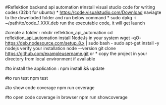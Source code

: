 #Reflektion backend api automation
#install visual studio code for writing codes
(32bit for ubuntu) * https://code.visualstudio.com/Download naviagte to the downloded folder and run below command * sudo dpkg -i ~/path/to/code_1.XXX.deb run the executable code, it will get launch

#create a folder :
mkdir reflektion_api_automation
cd reflektion_api_automation
install NodeJs in your system
wget -qO- https://deb.nodesource.com/setup_8.x | sudo bash -
sudo apt-get install -y nodejs verify your installation
node --version
git clone https://github.com/exampleusername.git
or * copy the project in your directory from local environment if available

#to install the application :
npm install && update

#to run test
npm test

#to show code coverage
npm run coverage

#to open code coverage in browser
npm run showcoverage